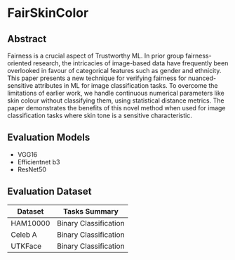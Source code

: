# FairSkinColor

## Abstract
Fairness is a crucial aspect of Trustworthy ML. In prior group fairness-oriented research, the intricacies of image-based data have frequently been overlooked in favour of categorical features such as gender and ethnicity. This paper presents a new technique for verifying fairness for nuanced-sensitive attributes in ML for image classification tasks. To overcome the limitations of earlier work, we handle continuous numerical parameters like skin colour without classifying them, using statistical distance metrics. The paper demonstrates the benefits of this novel method when used for image classification tasks where skin tone is a sensitive characteristic.

## Evaluation Models
- VGG16
- Efficientnet b3
- ResNet50

## Evaluation Dataset

| Dataset  | Tasks Summary |
| ------------- | ------------- |
| HAM10000  | Binary Classification  |
| Celeb A  | Binary Classification  |
| UTKFace  | Binary Classification  |
